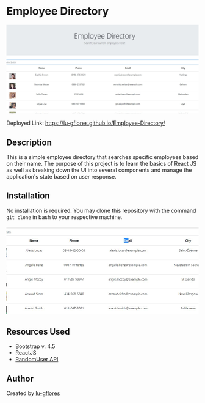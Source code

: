 # Employee Directory

![Image of Employee Directory page](/Assets/main.jpg)

Deployed Link: https://lu-gflores.github.io/Employee-Directory/

## Description 

This is a simple employee directory that searches specific employees based on their name. The purpose of this project is to learn the basics of React JS as well as breaking down the UI into several components and manage the application's state based on user response. 


## Installation 

No installation is required. You may clone this repository with the command ```git clone``` in bash to your respective machine. 

![Demo of directory](/Assets/sort.jpg)


## Resources Used

* Bootstrap v. 4.5
* ReactJS
* [RandomUser API](https://randomuser.me/)


## Author

Created by [lu-gflores](https://github.com/lu-gflores)
